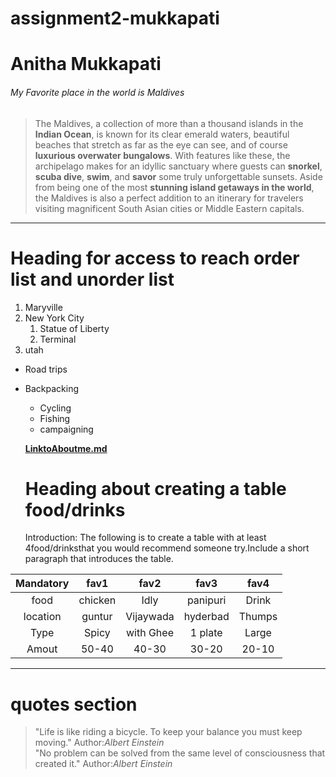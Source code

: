 # assignment2-mukkapati

# Anitha Mukkapati

###### My Favorite place in the world is Maldives

>The Maldives, a collection of more than a thousand islands in the **Indian Ocean**, is known for its clear emerald waters, beautiful beaches that stretch as far as the eye can see, and of course **luxurious overwater bungalows**. With features like these, the archipelago makes for an idyllic sanctuary where guests can **snorkel**, **scuba dive**, **swim**, and **savor** some truly unforgettable sunsets. Aside from being one of the most **stunning island getaways in the world**, the Maldives is also a perfect addition to an itinerary for travelers visiting magnificent South Asian cities or Middle Eastern capitals.
***
# Heading for access to reach order list and unorder list
1. Maryville 
2. New York City
   1. Statue of Liberty
   2. Terminal
3. utah
* Road trips
* Backpacking
  * Cycling
  * Fishing
  * campaigning

  **[LinktoAboutme.md](AboutMe.md)**

  # Heading about creating a table food/drinks

  Introduction:
   The following is to create a table with at least 4food/drinksthat you would recommend someone try.Include a short paragraph that introduces the table.

|Mandatory  |fav1       |fav2      |fav3         |fav4      |
|:-------:  | :-------: | :-------:| :--------:  | :-------:|
|food       |chicken    |Idly      |panipuri     |Drink     |
|location   |guntur     |Vijaywada |hyderbad     |Thumps    |
|Type       |Spicy      | with Ghee|1 plate      |Large     |
|Amout      |50-40      |40-30     |30-20        |20-10     | 

---
# quotes section
>"Life is like riding a bicycle. To keep your balance you must keep moving."
>Author:*Albert Einstein* <br>
> "No problem can be solved from the same level of consciousness that created it."
> Author:*Albert Einstein*

